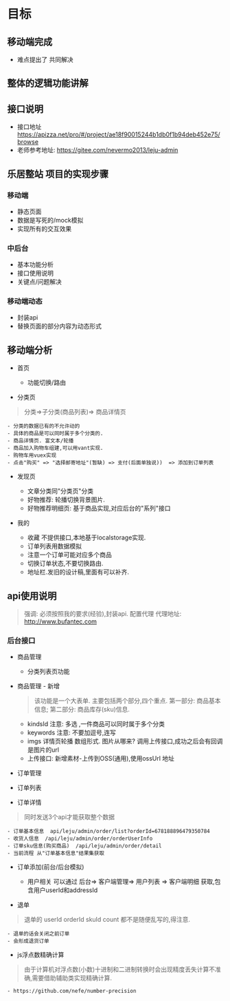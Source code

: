 # 目标


## 移动端完成
+ 难点提出了 共同解决

## 整体的逻辑功能讲解


## 接口说明
+ 接口地址 https://apizza.net/pro/#/project/ae18f90015244b1db0f1b94deb452e75/browse
+ 老师参考地址:  https://gitee.com/nevermo2013/leju-admin


## 乐居整站 项目的实现步骤

### 移动端
+ 静态页面
+ 数据是写死的/mock模拟
+ 实现所有的交互效果


### 中后台
+ 基本功能分析
+ 接口使用说明
+ 关键点/问题解决

### 移动端动态
+ 封装api
+ 替换页面的部分内容为动态形式



## 移动端分析

+ 首页
    - 功能切换/路由 

+ 分类页
> 分类=>子分类(商品列表)=> 商品详情页

    - 分类的数据已有的不允许动的
    - 具体的商品是可以同时属于多个分类的.
    - 商品详情页. 富文本/轮播
    - 商品加入购物车组建,可以用vant实现.
    - 购物车用vuex实现
    - 点击"购买" => "选择邮寄地址"(暂缺) => 支付(后面单独说))  => 添加到订单列表 

+ 发现页
    - 文章分类同"分类页"分类
    - 好物推荐: 轮播切换背景图片.
    - 好物推荐明细页: 基于商品实现,对应后台的"系列"接口

+ 我的
    - 收藏 不提供接口,本地基于localstorage实现.
    - 订单列表用数据模拟
    - 注意一个订单可能对应多个商品
    - 切换订单状态,不要切换路由.
    - 地址栏.发旧的设计稿,里面有可以补齐.


## api使用说明
> 强调: 必须按照我的要求(经验),封装api. 配置代理
> 代理地址: http://www.bufantec.com  

### 后台接口
+ 商品管理
    - 分类列表页功能

+ 商品管理 -  新增
    > 该功能是一个大表单. 主要包括两个部分,四个重点. 第一部分: 商品基本信息; 第二部分: 商品库存(sku)信息.

    - kindsId 注意: 多选 ,一件商品可以同时属于多个分类
    - keywords 注意: 不要加逗号,连写
    - imgs 详情页轮播  数组形式. 图片从哪来? 调用上传接口,成功之后会有回调是图片的url
    - 上传接口: 新增素材-上传到OSS(通用),使用ossUrl 地址


+ 订单管理
+ 订单列表
+ 订单详情
> 同时发送3个api才能获取整个数据

    - 订单基本信息  api/leju/admin/order/list?orderId=678188896479350784
    - 收货人信息  /api/leju/admin/order/orderUserInfo
    - 订单sku信息(购买商品)  /api/leju/admin/order/detail
    - 当前流程 从"订单基本信息"结果集获取

+ 订单添加(前台/后台模拟)
    - 用户相关 可以通过 后台=> 客户端管理=> 用户列表 => 客户端明细 获取,包含用户userId和addressId
    
    

+ 退单
> 退单的 userId orderId skuId count 都不是随便乱写的,得注意.

    - 退单的话会关闭之前订单
    - 会形成退货订单
    

+ js浮点数精确计算
> 由于计算机对浮点数(小数)十进制和二进制转换时会出现精度丢失计算不准确,需要借助辅助类实现精确计算.

    - https://github.com/nefe/number-precision
  


